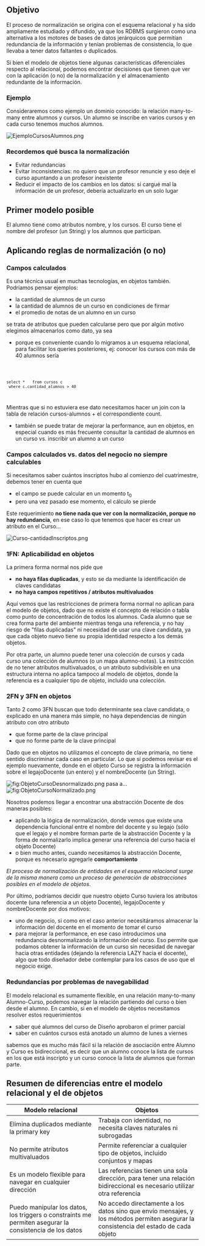 Objetivo
--------

El proceso de normalización se origina con el esquema relacional y ha sido ampliamente estudiado y difundido, ya que los RDBMS surgieron como una alternativa a los motores de bases de datos jerárquicos que permitían redundancia de la información y tenían problemas de consistencia, lo que llevaba a tener datos faltantes o duplicados.

Si bien el modelo de objetos tiene algunas características diferenciales respecto al relacional, podemos encontrar decisiones que tienen que ver con la aplicación (o no) de la normalización y el almacenamiento redundante de la información.

### Ejemplo

Consideraremos como ejemplo un dominio conocido: la relación many-to-many entre alumnos y cursos. Un alumno se inscribe en varios cursos y en cada curso tenemos muchos alumnos.

![](EjemploCursosAlumnos.png "EjemploCursosAlumnos.png")

### Recordemos qué busca la normalización

-   Evitar redundancias
-   Evitar inconsistencias: no quiero que un profesor renuncie y eso deje el curso apuntando a un profesor inexistente
-   Reducir el impacto de los cambios en los datos: si cargué mal la información de un profesor, debería actualizarlo en un solo lugar

Primer modelo posible
---------------------

El alumno tiene como atributos nombre, y los cursos. El curso tiene el nombre del profesor (un String) y los alumnos que participan.

Aplicando reglas de normalización (o no)
----------------------------------------

### Campos calculados

Es una técnica usual en muchas tecnologías, en objetos también. Podríamos pensar ejemplos:

-   la cantidad de alumnos de un curso
-   la cantidad de alumnos de un curso en condiciones de firmar
-   el promedio de notas de un alumno en un curso

se trata de atributos que pueden calcularse pero que por algún motivo elegimos almacenarlos como dato, ya sea

-   porque es conveniente cuando lo migramos a un esquema relacional, para facilitar los queries posteriores, ej: conocer los cursos con más de 40 alumnos sería

<code lang="sql">

`select *`
`  from cursos c`
` where c.cantidad_alumnos > 40`

</code>

Mientras que si no estuviera ese dato necesitamos hacer un join con la tabla de relación cursos-alumnos + el correspondiente count.

-   también se puede tratar de mejorar la performance, aun en objetos, en especial cuando es más frecuente consultar la cantidad de alumnos en un curso vs. inscribir un alumno a un curso

### Campos calculados vs. datos del negocio no siempre calculables

Si necesitamos saber cuántos inscriptos hubo al comienzo del cuatrimestre, debemos tener en cuenta que

-   el campo se puede calcular en un momento t<sub>0</sub>
-   pero una vez pasado ese momento, el cálculo se pierde

Este requerimiento **no tiene nada que ver con la normalización, porque no hay redundancia**, en ese caso lo que tenemos que hacer es crear un atributo en el Curso...

![](Curso-cantidadInscriptos.png "Curso-cantidadInscriptos.png")

### 1FN: Aplicabilidad en objetos

La primera forma normal nos pide que

-   **no haya filas duplicadas**, y esto se da mediante la identificación de claves candidatas
-   **no haya campos repetitivos / atributos multivaluados**

Aquí vemos que las restricciones de primera forma normal no aplican para el modelo de objetos, dado que no existe el concepto de relación o tabla como punto de concentración de todos los alumnos. Cada alumno que se crea forma parte del ambiente mientras tenga una referencia, y no hay riesgo de "filas duplicadas" ni necesidad de usar una clave candidata, ya que cada objeto nuevo tiene su propia identidad respecto a los demás objetos.

Por otra parte, un alumno puede tener una colección de cursos y cada curso una colección de alumnos (o un mapa alumno-notas). La restricción de no tener atributos multivaluados, o un atributo subdivisible en una estructura interna no aplica tampoco al modelo de objetos, donde la referencia es a cualquier tipo de objeto, incluido una colección.

### 2FN y 3FN en objetos

Tanto 2 como 3FN buscan que todo determinante sea clave candidata, o explicado en una manera más simple, no haya dependencias de ningún atributo con otro atributo

-   que forme parte de la clave principal
-   que no forme parte de la clave principal

Dado que en objetos no utilizamos el concepto de clave primaria, no tiene sentido discriminar cada caso en particular. Lo que sí podemos revisar es el ejemplo nuevamente, donde en el objeto Curso se registra la información sobre el legajoDocente (un entero) y el nombreDocente (un String).

![](ObjetoCursoDesnormalizado.png "fig:ObjetoCursoDesnormalizado.png") pasa a... ![](ObjetoCursoNormalizado.png "fig:ObjetoCursoNormalizado.png")

Nosotros podemos llegar a encontrar una abstracción Docente de dos maneras posibles:

-   aplicando la lógica de normalización, donde vemos que existe una dependencia funcional entre el nombre del docente y su legajo (sólo que el legajo y el nombre forman parte de la abstracción Docente y la forma de normalizarlo implica generar una referencia del curso hacia el objeto Docente)
-   o bien mucho antes, cuando necesitamos la abstracción Docente, porque es necesario agregarle **comportamiento**

*El proceso de normalización de entidades en el esquema relacional surge de la misma manera como un proceso de generación de abstracciones posibles en el modelo de objetos*.

Por último, podríamos decidir que nuestro objeto Curso tuviera los atributos docente (una referencia a un objeto Docente), legajoDocente y nombreDocente por dos motivos:

-   uno de negocio, si como en el caso anterior necesitáramos almacenar la información del docente en el momento de tomar el curso
-   para mejorar la performance, en ese caso introducimos una redundancia desnormalizando la información del curso. Eso permite que podamos obtener la información de un curso sin necesidad de navegar hacia otras entidades (dejando la referencia LAZY hacia el docente), algo que todo diseñador debe contemplar para los casos de uso que el negocio exige.

### Redundancias por problemas de navegabilidad

El modelo relacional es sumamente flexible, en una relación many-to-many Alumno-Curso, podemos navegar la relación partiendo del curso o bien desde el alumno. En cambio, si en el modelo de objetos necesitamos resolver estos requerimientos

-   saber qué alumnos del curso de Diseño aprobaron el primer parcial
-   saber en cuántos cursos está anotado un alumno de lunes a viernes

sabemos que es mucho más fácil si la relación de asociación entre Alumno y Curso es bidireccional, es decir que un alumno conoce la lista de cursos en los que está inscripto y un curso conoce la lista de alumnos que forman parte.

Resumen de diferencias entre el modelo relacional y el de objetos
-----------------------------------------------------------------

| Modelo relacional                                                                                       | Objetos                                                                                                                               |
|---------------------------------------------------------------------------------------------------------|---------------------------------------------------------------------------------------------------------------------------------------|
| Elimina duplicados mediante la primary key                                                              | Trabaja con identidad, no necesita claves naturales ni subrogadas                                                                     |
| No permite atributos multivaluados                                                                      | Permite referenciar a cualquier tipo de objetos, incluido conjuntos y mapas                                                           |
| Es un modelo flexible para navegar en cualquier dirección                                               | Las referencias tienen una sola dirección, para tener una relación bidireccional es necesario utilizar otra referencia                |
| Puedo manipular los datos, los triggers o constraints me permiten asegurar la consistencia de los datos | No accedo directamente a los datos sino que envío mensajes, y los métodos permiten asegurar la consistencia del estado de cada objeto |


